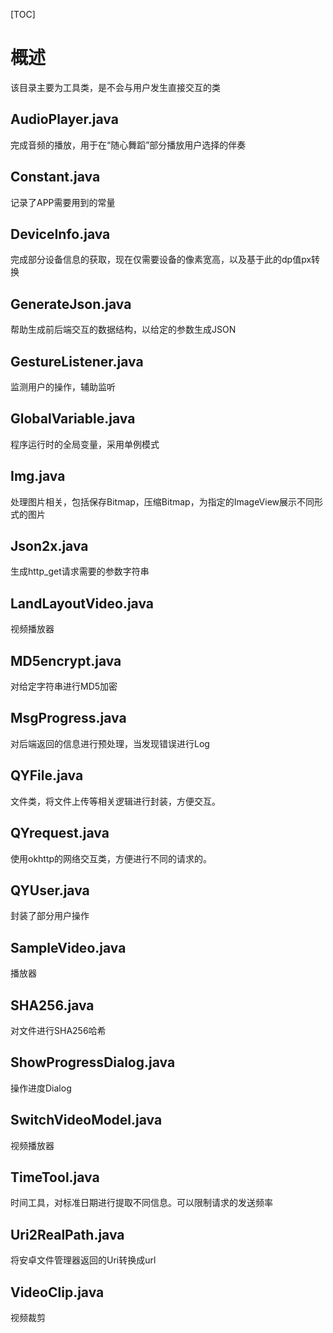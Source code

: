 [TOC]

# 概述

该目录主要为工具类，是不会与用户发生直接交互的类

## AudioPlayer.java

完成音频的播放，用于在“随心舞蹈”部分播放用户选择的伴奏

## Constant.java

记录了APP需要用到的常量

## DeviceInfo.java

完成部分设备信息的获取，现在仅需要设备的像素宽高，以及基于此的dp值px转换

## GenerateJson.java

帮助生成前后端交互的数据结构，以给定的参数生成JSON

## GestureListener.java

监测用户的操作，辅助监听

## GlobalVariable.java

程序运行时的全局变量，采用单例模式

## Img.java

处理图片相关，包括保存Bitmap，压缩Bitmap，为指定的ImageView展示不同形式的图片

## Json2x.java

生成http_get请求需要的参数字符串

## LandLayoutVideo.java

视频播放器

## MD5encrypt.java

对给定字符串进行MD5加密

## MsgProgress.java

对后端返回的信息进行预处理，当发现错误进行Log

## QYFile.java

文件类，将文件上传等相关逻辑进行封装，方便交互。

## QYrequest.java

使用okhttp的网络交互类，方便进行不同的请求的。

## QYUser.java

封装了部分用户操作

## SampleVideo.java

播放器

## SHA256.java

对文件进行SHA256哈希

## ShowProgressDialog.java

操作进度Dialog

## SwitchVideoModel.java

视频播放器

## TimeTool.java

时间工具，对标准日期进行提取不同信息。可以限制请求的发送频率

## Uri2RealPath.java

将安卓文件管理器返回的Uri转换成url

## VideoClip.java

视频裁剪

